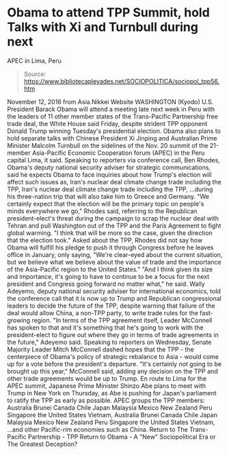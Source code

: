 # Obama to attend TPP Summit, hold Talks with Xi and Turnbull during next 
APEC in Lima, Peru

> Source: https://www.bibliotecapleyades.net/SOCIOPOLITICA/sociopol_tpp56.htm

November 12, 2016
from Asia.Nikkei Website
WASHINGTON (Kyodo)
U.S. President Barack Obama will attend a meeting late next week in Peru with the leaders of 11 other member states of the Trans-Pacific Partnership free trade deal, the White House said Friday, despite strident TPP opponent Donald Trump winning Tuesday's presidential election. Obama also plans to hold separate talks with Chinese President Xi Jinping and Australian Prime Minister Malcolm Turnbull on the sidelines of the Nov. 20 summit of the 21-member Asia-Pacific Economic Cooperation forum (APEC) in the Peru capital Lima, it said. Speaking to reporters via conference call, Ben Rhodes, Obama's deputy national security adviser for strategic communications, said he expects Obama to face inquiries about how Trump's election will affect such issues as,
Iran's nuclear deal climate change trade including the TPP,
Iran's nuclear deal
climate change
trade including the TPP,
...during his three-nation trip that will also take him to Greece and Germany.
"We certainly expect that the election will be the primary topic on people's minds everywhere we go," Rhodes said, referring to the Republican president-elect's threat during the campaign to scrap the nuclear deal with Tehran and pull Washington out of the TPP and the Paris Agreement to fight global warming. "I think that will be more so the case, given the direction that the election took."
Asked about the TPP, Rhodes did not say how Obama will fulfill his pledge to push it through Congress before he leaves office in January, only saying,
"We're clear-eyed about the current situation, but we believe what we believe about the value of trade and the importance of the Asia-Pacific region to the United States." "And I think given its size and importance, it's going to have to continue to be a focus for the next president and Congress going forward no matter what," he said.
Wally Adeyemo, deputy national security adviser for international economics, told the conference call that it is now up to Trump and Republican congressional leaders to decide the future of the TPP, despite warning that failure of the deal would allow China, a non-TPP party, to write trade rules for the fast-growing region.
"In terms of the TPP agreement itself, Leader McConnell has spoken to that and it's something that he's going to work with the president-elect to figure out where they go in terms of trade agreements in the future," Adeyemo said.
Speaking to reporters on Wednesday, Senate Majority Leader Mitch McConnell dashed hopes that the TPP - the centerpiece of Obama's policy of strategic rebalance to Asia - would come up for a vote before the president's departure.
"It's certainly not going to be brought up this year," McConnell said, adding any decision on the TPP and other trade agreements would be up to Trump.
En route to Lima for the APEC summit, Japanese Prime Minister Shinzo Abe plans to meet with Trump in New York on Thursday, as Abe is pushing for Japan's parliament to ratify the TPP as early as possible.
APEC groups the TPP members:
Australia Brunei Canada Chile Japan Malaysia Mexico New Zealand Peru Singapore the United States Vietnam,
Australia
Brunei
Canada
Chile
Japan
Malaysia
Mexico
New Zealand
Peru
Singapore
the United States
Vietnam,
...and other Pacific-rim economies such as China.
Return to The Trans-Pacific Partnership - TPP
Return to Obama - A "New" Sociopolitical Era or The Greatest Deception?
